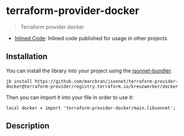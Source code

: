 # terraform-provider-docker

> Terraform provider docker

- [Inlined Code](https://github.com/marcbran/jsonnet/blob/terraform-provider/registry.terraform.io/kreuzwerker/docker/terraform-provider-docker/main.libsonnet): Inlined code published for usage in other projects

## Installation

You can install the library into your project using the [jsonnet-bundler](https://github.com/jsonnet-bundler/jsonnet-bundler):

```shell
jb install https://github.com/marcbran/jsonnet/terraform-provider-docker@terraform-provider/registry.terraform.io/kreuzwerker/docker
```

Then you can import it into your file in order to use it:

```jsonnet
local docker = import 'terraform-provider-docker/main.libsonnet';
```

## Description

